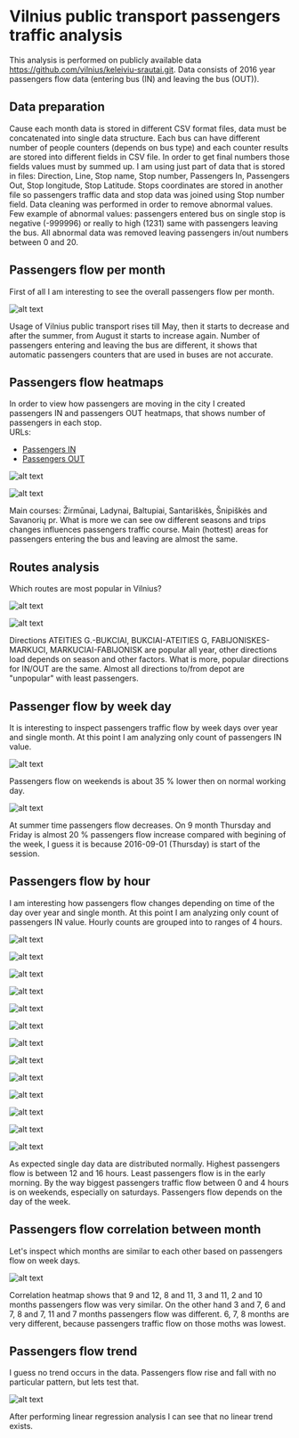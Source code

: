 # Vilnius public transport passengers traffic analysis

This analysis is performed on publicly available data https://github.com/vilnius/keleiviu-srautai.git. Data consists of 2016 year passengers flow data (entering bus (IN) and leaving the bus (OUT)). 

## Data preparation 

Cause each month data is stored in different CSV format files, data must be concatenated into single data structure. Each bus can have different number of people counters (depends on bus type) and each counter results are stored into different fields in CSV file. In order to get final numbers those fields values must by summed up. I am using just part of data that is stored in files: Direction, Line, Stop name, Stop number, Passengers In, Passengers Out, Stop longitude, Stop Latitude. Stops coordinates are stored in another file so passengers traffic data and stop data was joined using Stop number field. Data cleaning was performed in order to remove abnormal values. Few example of abnormal values: passengers entered bus on single stop is negative (-999996) or really to high (1231) same with passengers leaving the bus. All abnormal data was removed leaving passengers in/out numbers between 0 and 20.

## Passengers flow per month

First of all I am interesting to see the overall passengers flow per month. 

![alt text](docs/passengers%20per%20month.png "passengers per month bar")

Usage of Vilnius public transport rises till May, then it starts to decrease and after the summer, from August it starts to increase again. Number of passengers entering and leaving the bus are different, it shows that automatic passengers counters that are used in buses are not accurate.

## Passengers flow heatmaps

In order to view how passengers are moving in the city I created passengers IN and passengers OUT heatmaps, that shows number of passengers in each stop.  
URLs:
* [Passengers IN](https://cdn.rawgit.com/tomasrasymas/vilnius-public-transport-passengers-traffic-analysis/master/docs/inheatmap.html)
* [Passengers OUT](https://cdn.rawgit.com/tomasrasymas/vilnius-public-transport-passengers-traffic-analysis/master/docs/outheatmap.html)

![alt text](docs/heatmap%20passengers%20in.png "passengers in heatmap")

![alt text](docs/heatmap%20passengers%20out.png "passengers out heatmap")

Main courses: Žirmūnai, Ladynai, Baltupiai, Santariškės, Šnipiškės and Savanorių pr. What is more we can see ow different seasons and trips changes influences passengers traffic course. Main (hottest) areas for passengers entering the bus and leaving are almost the same.

## Routes analysis

Which routes are most popular in Vilnius?

![alt text](docs/popular%20routes%20passengers%20in.png "popular routes passengers in")

![alt text](docs/popular%20routes%20passengers%20out.png "popular routes passengers out")


Directions ATEITIES G.-BUKCIAI, BUKCIAI-ATEITIES G, FABIJONISKES-MARKUCI, MARKUCIAI-FABIJONISK are popular all year, other directions load depends on season and other factors. What is more, popular directions for IN/OUT are the same. Almost all directions to/from depot are "unpopular" with least passengers. 

## Passenger flow by week day

It is interesting to inspect passengers traffic flow by week days over year and single month. At this point I am analyzing only count of passengers IN value.

![alt text](docs/Passengers%20flow%20by%20week%20per%20year.png "passengers flow by weekday over year")

Passengers flow on weekends is about 35 % lower then on normal working day.

![alt text](docs/Passengers%20flow%20by%20weekday.png "passengers flow by weekday")

At summer time passengers flow decreases. On 9 month Thursday and Friday is almost 20 % passengers flow increase compared with begining of the week, I guess it is because 2016-09-01 (Thursday) is start of the session.

## Passengers flow by hour

I am interesting how passengers flow changes depending on time of the day over year and single month. At this point I am analyzing only count of passengers IN value. Hourly counts are grouped into to ranges of 4 hours.

![alt text](docs/Passengers%20flow%20by%20hours%20over%20year.png "passengers flow pver year")

![alt text](docs/Passengers%20flow%20by%20hours%201.png "passengers flow 1 month")

![alt text](docs/Passengers%20flow%20by%20hours%202.png "passengers flow 2 month")

![alt text](docs/Passengers%20flow%20by%20hours%203.png "passengers flow 3 month")

![alt text](docs/Passengers%20flow%20by%20hours%204.png "passengers flow 4 month")

![alt text](docs/Passengers%20flow%20by%20hours%205.png "passengers flow 5 month")

![alt text](docs/Passengers%20flow%20by%20hours%206.png "passengers flow 6 month")

![alt text](docs/Passengers%20flow%20by%20hours%207.png "passengers flow 7 month")

![alt text](docs/Passengers%20flow%20by%20hours%208.png "passengers flow 8 month")

![alt text](docs/Passengers%20flow%20by%20hours%209.png "passengers flow 9 month")

![alt text](docs/Passengers%20flow%20by%20hours%2010.png "passengers flow 10 month")

![alt text](docs/Passengers%20flow%20by%20hours%2011.png "passengers flow 11 month")

![alt text](docs/Passengers%20flow%20by%20hours%2012.png "passengers flow 12 month")

As expected single day data are distributed normally. Highest passengers flow is between 12 and 16 hours. Least passengers flow is in the early morning. By the way biggest passengers traffic flow between 0 and 4 hours is on weekends, especially on saturdays. Passengers flow depends on the day of the week.

## Passengers flow correlation between month

Let's inspect which months are similar to each other based on passengers flow on week days.

![alt text](docs/Passengers%20flow%20correlation%20between%20month.png "passengers flow correlation")

Correlation heatmap shows that 9 and 12, 8 and 11, 3 and 11, 2 and 10 months passengers flow was very similar. On the other hand 3 and 7, 6 and 7, 8 and 7, 11 and 7 months passengers flow was different. 6, 7, 8 months are very different, because passengers traffic flow on those moths was lowest.

## Passengers flow trend

I guess no trend occurs in the data. Passengers flow rise and fall with no particular pattern, but lets test that.

![alt text](docs/passengers%20flow%20trend.png "passengers flow trend")

After performing linear regression analysis I can see that no linear trend exists.